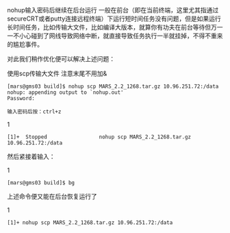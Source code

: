 nohup输入密码后继续在后台运行
一般在前台（即在当前终端，这里尤其指通过secureCRT或者putty连接远程终端）下运行短时间任务没有问题，但是如果运行长时间任务，比如传输大文件，比如编译大版本，就算你有功夫在前台等待但万一一不小心碰到了网线导致网络中断，就直接导致任务执行一半就挂掉，不得不重来的尴尬事件。

对此我们稍作优化便可以解决上述问题：

使用scp传输大文件
注意末尾不用加&


```
[mars@gms03 build]$ nohup scp MARS_2.2_1268.tar.gz 10.96.251.72:/data
nohup: appending output to `nohup.out'
Password:
```
```
输入密码后按：ctrl+z
```

1
```
[1]+  Stopped                 nohup scp MARS_2.2_1268.tar.gz 10.96.251.72:/data
```
然后紧接着输入：

1
```
[mars@gms03 build]$ bg
```
上述命令便又能在后台恢复运行了

1
```
[1]+ nohup scp MARS_2.2_1268.tar.gz 10.96.251.72:/data
```
